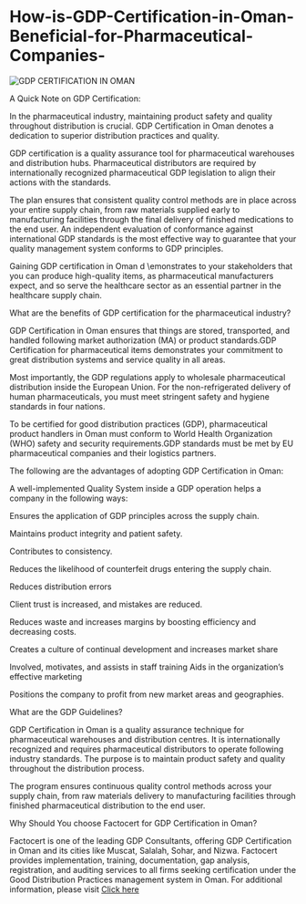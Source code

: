 # How-is-GDP-Certification-in-Oman-Beneficial-for-Pharmaceutical-Companies-

![GDP CERTIFICATION IN OMAN](https://user-images.githubusercontent.com/89084770/198572333-efb288d5-4f71-4954-9bc7-14e4337bd93b.png)

A Quick Note on GDP Certification:

In the pharmaceutical industry, maintaining product safety and quality throughout distribution is crucial. GDP Certification in Oman denotes a dedication to superior distribution practices and quality.

GDP certification is a quality assurance tool for pharmaceutical warehouses and distribution hubs. Pharmaceutical distributors are required by internationally recognized pharmaceutical GDP legislation to align their actions with the standards.

The plan ensures that consistent quality control methods are in place across your entire supply chain, from raw materials supplied early to manufacturing facilities through the final delivery of finished medications to the end user. An independent evaluation of conformance against international GDP standards is the most effective way to guarantee that your quality management system conforms to GDP principles.

Gaining GDP certification in Oman d \emonstrates to your stakeholders that you can produce high-quality items, as pharmaceutical manufacturers expect, and so serve the healthcare sector as an essential partner in the healthcare supply chain.

What are the benefits of GDP certification for the pharmaceutical industry?

GDP Certification in Oman ensures that things are stored, transported, and handled following market authorization (MA) or product standards.GDP Certification for pharmaceutical items demonstrates your commitment to great distribution systems and service quality in all areas.

Most importantly, the GDP regulations apply to wholesale pharmaceutical distribution inside the European Union. For the non-refrigerated delivery of human pharmaceuticals, you must meet stringent safety and hygiene standards in four nations.

To be certified for good distribution practices (GDP), pharmaceutical product handlers in Oman must conform to World Health Organization (WHO) safety and security requirements.GDP standards must be met by EU pharmaceutical companies and their logistics partners.

The following are the advantages of adopting GDP Certification in Oman:

A well-implemented Quality System inside a GDP operation helps a company in the following ways:

Ensures the application of GDP principles across the supply chain.

Maintains product integrity and patient safety.

Contributes to consistency.

Reduces the likelihood of counterfeit drugs entering the supply chain.

Reduces distribution errors

Client trust is increased, and mistakes are reduced.

Reduces waste and increases margins by boosting efficiency and decreasing costs.

Creates a culture of continual development and increases market share

Involved, motivates, and assists in staff training Aids in the organization’s effective marketing

Positions the company to profit from new market areas and geographies.

What are the GDP Guidelines?

GDP Certification in Oman is a quality assurance technique for pharmaceutical warehouses and distribution centres. It is internationally recognized and requires pharmaceutical distributors to operate following industry standards. The purpose is to maintain product safety and quality throughout the distribution process.

The program ensures continuous quality control methods across your supply chain, from raw materials delivery to manufacturing facilities through finished pharmaceutical distribution to the end user.

Why Should You choose Factocert for GDP Certification in Oman?

Factocert is one of the leading GDP Consultants, offering GDP Certification in Oman and its cities like Muscat, Salalah, Sohar, and Nizwa. Factocert provides implementation, training, documentation, gap analysis, registration, and auditing services to all firms seeking certification under the Good Distribution Practices management system in Oman. For additional information, please visit <a href="https://factocert.com/oman/gdp-certification-in-oman/">Click here </a>
